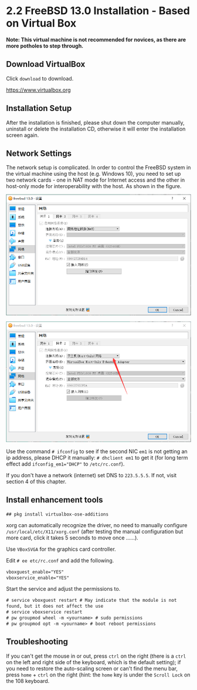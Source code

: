 # 2.2 FreeBSD 13.0 Installation - Based on Virtual Box

**Note: This virtual machine is not recommended for novices, as there are more potholes to step through.**

## Download VirtualBox

Click `download` to download.

<https://www.virtualbox.org>

## Installation Setup

After the installation is finished, please shut down the computer manually, uninstall or delete the installation CD, otherwise it will enter the installation screen again.

## Network Settings

The network setup is complicated. In order to control the FreeBSD system in the virtual machine using the host (e.g. Windows 10), you need to set up two network cards - one in NAT mode for Internet access and the other in host-only mode for interoperability with the host. As shown in the figure.

![](../.gitbook/assets/QQpic20211231155133.png)

![](../.gitbook/assets/QQpic20211231155139.png)

Use the command `# ifconfig` to see if the second NIC `em1` is not getting an ip address, please DHCP it manually: `# dhclient em1` to get it (for long term effect add `ifconfig_em1="DHCP"` to `/etc/rc.conf`).

If you don't have a network (internet) set DNS to `223.5.5.5`. If not, visit section 4 of this chapter.

## Install enhancement tools

```
## pkg install virtualbox-ose-additions
```

xorg can automatically recognize the driver, no need to manually configure `/usr/local/etc/X11/xorg.conf` (after testing the manual configuration but more card, click it takes 5 seconds to move once ......).

Use `VBoxSVGA` for the graphics card controller.

Edit `# ee etc/rc.conf` and add the following.

```
vboxguest_enable="YES"
vboxservice_enable="YES"
```

Start the service and adjust the permissions to.

```
# service vboxguest restart # May indicate that the module is not found, but it does not affect the use
# service vboxservice restart
# pw groupmod wheel -m <yourname> # sudo permissions
# pw groupmod opt -m <yourname> # boot reboot permissions
```

## Troubleshooting
 
If you can't get the mouse in or out, press `ctrl` on the right (there is a `ctrl` on the left and right side of the keyboard, which is the default setting); if you need to restore the auto-scaling screen or can't find the menu bar, press `home` + `ctrl` on the right (hint: the `home` key is under the `Scroll Lock` on the 108 keyboard.
